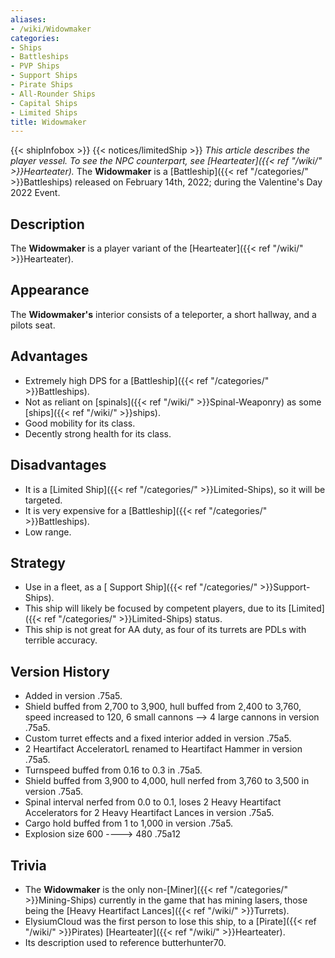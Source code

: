 ```yaml
---
aliases:
- /wiki/Widowmaker
categories:
- Ships
- Battleships
- PVP Ships
- Support Ships
- Pirate Ships
- All-Rounder Ships
- Capital Ships
- Limited Ships
title: Widowmaker
---
```


{{< shipInfobox >}} {{< notices/limitedShip >}} _This article describes the player vessel. To see the NPC counterpart, see [Hearteater]({{< ref "/wiki/" >}}Hearteater)._ The **Widowmaker** is a [Battleship]({{< ref "/categories/" >}}Battleships) released on February 14th, 2022; during the Valentine's Day 2022 Event. 

## Description

The **Widowmaker** is a player variant of the [Hearteater]({{< ref "/wiki/" >}}Hearteater).

## Appearance

The **Widowmaker's** interior consists of a teleporter, a short hallway, and a pilots seat.

## Advantages

- Extremely high DPS for a [Battleship]({{< ref "/categories/" >}}Battleships).
- Not as reliant on [spinals]({{< ref "/wiki/" >}}Spinal-Weaponry) as some [ships]({{< ref "/wiki/" >}}ships).
- Good mobility for its class.
- Decently strong health for its class.

## Disadvantages

- It is a [Limited Ship]({{< ref "/categories/" >}}Limited-Ships), so it will be targeted.
- It is very expensive for a [Battleship]({{< ref "/categories/" >}}Battleships).
- Low range.

## Strategy

- Use in a fleet, as a [ Support Ship]({{< ref "/categories/" >}}Support-Ships).
- This ship will likely be focused by competent players, due to its [Limited]({{< ref "/categories/" >}}Limited-Ships) status.
- This ship is not great for AA duty, as four of its turrets are PDLs with terrible accuracy.

## Version History 

- Added in version .75a5.
- Shield buffed from 2,700 to 3,900, hull buffed from 2,400 to 3,760, speed increased to 120, 6 small cannons --> 4 large cannons in version .75a5.
- Custom turret effects and a fixed interior added in version .75a5.
- 2 Heartifact AcceleratorL renamed to Heartifact Hammer in version .75a5.
- Turnspeed buffed from 0.16 to 0.3 in .75a5.
- Shield buffed from 3,900 to 4,000, hull nerfed from 3,760 to 3,500 in version .75a5.
- Spinal interval nerfed from 0.0 to 0.1, loses 2 Heavy Heartifact Accelerators for 2 Heavy Heartifact Lances in version .75a5.
- Cargo hold buffed from 1 to 1,000 in version .75a5.
- Explosion size 600 ----> 480 .75a12

## Trivia

- The **Widowmaker** is the only non-[Miner]({{< ref "/categories/" >}}Mining-Ships) currently in the game that has mining lasers, those being the [Heavy Heartifact Lances]({{< ref "/wiki/" >}}Turrets).
- ElysiumCloud was the first person to lose this ship, to a [Pirate]({{< ref "/wiki/" >}}Pirates) [Hearteater]({{< ref "/wiki/" >}}Hearteater).
- Its description used to reference butterhunter70.